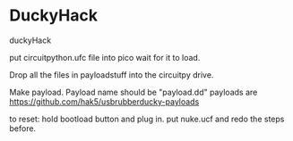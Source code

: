 # DuckyHack
duckyHack


put circuitpython.ufc file into pico
wait for it to load.

Drop all the files in payloadstuff into the circuitpy drive. 

Make payload. Payload name should be "payload.dd"
payloads are https://github.com/hak5/usbrubberducky-payloads



to reset:
hold bootload button and plug in.
put nuke.ucf and redo the steps before.
